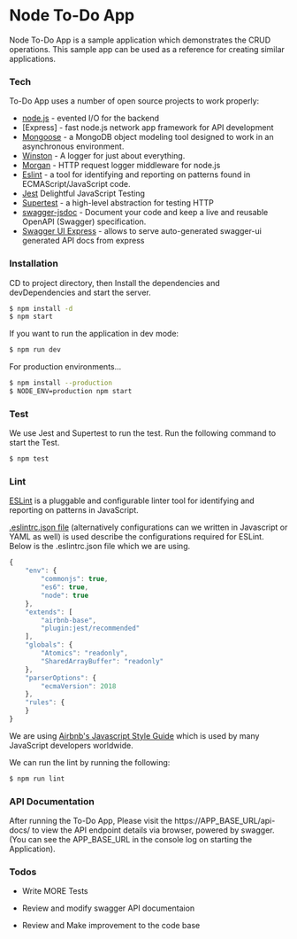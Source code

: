 # Node To-Do App

Node To-Do App is a sample application which demonstrates the CRUD operations. This sample app can be used as a reference for creating similar applications.

### Tech

To-Do App uses a number of open source projects to work properly:

* [node.js] - evented I/O for the backend
* [Express] - fast node.js network app framework for API development
* [Mongoose] -  a MongoDB object modeling tool designed to work in an asynchronous environment.
* [Winston] - A logger for just about everything.
* [Morgan] - HTTP request logger middleware for node.js
* [Eslint] - a tool for identifying and reporting on patterns found in ECMAScript/JavaScript code.
* [Jest] Delightful JavaScript Testing
* [Supertest] - a high-level abstraction for testing HTTP
* [swagger-jsdoc] - Document your code and keep a live and reusable OpenAPI (Swagger) specification.
* [Swagger UI Express] - allows to serve auto-generated swagger-ui generated API docs from express

### Installation

CD to project directory, then Install the dependencies and devDependencies and start the server.

```sh
$ npm install -d
$ npm start
```
If you want to run the application in dev mode:
```sh
$ npm run dev
```

For production environments...

```sh
$ npm install --production
$ NODE_ENV=production npm start
```
### Test

We use Jest and Supertest to run the test. Run the following command to start the Test.

```sh
$ npm test
```
### Lint

[ESLint](https://eslint.org/) is a pluggable and configurable linter tool for identifying and reporting on patterns in JavaScript.

[.eslintrc.json file](<(https://eslint.org/docs/user-guide/configuring)>) (alternatively configurations can we written in Javascript or YAML as well) is used describe the configurations required for ESLint. Below is the .eslintrc.json file which we are using.

```javascript
{
    "env": {
        "commonjs": true,
        "es6": true,
        "node": true
    },
    "extends": [
        "airbnb-base",
        "plugin:jest/recommended"
    ],
    "globals": {
        "Atomics": "readonly",
        "SharedArrayBuffer": "readonly"
    },
    "parserOptions": {
        "ecmaVersion": 2018
    },
    "rules": {
    }
}
```

We are using [Airbnb's Javascript Style Guide](https://github.com/airbnb/javascript) which is used by many JavaScript developers worldwide.

We can run the lint by running the following:
```sh
$ npm run lint
```

### API Documentation

After running the To-Do App, Please visit the https://APP_BASE_URL/api-docs/ to view the API endpoint details via browser, powered by swagger. (You can see the APP_BASE_URL in the console log on starting the Application). 

### Todos

 - Write MORE Tests
 - Review and modify swagger API documentaion
 - Review and Make improvement to the code base



   [node.js]: <http://nodejs.org>
   [Mongoose]: <https://www.npmjs.com/package/mongoose>
   [Winston]: <https://www.npmjs.com/package/winston>
   [Morgan]: <https://www.npmjs.com/package/morgan>
   [Eslint]: <https://www.npmjs.com/package/eslint>
   [Jest]: <https://www.npmjs.com/package/jest>
   [Supertest]: <https://www.npmjs.com/package/supertest>
   [swagger-jsdoc]: <https://www.npmjs.com/package/swagger-jsdoc>
   [Swagger UI Express]: <https://www.npmjs.com/package/swagger-ui-express>
